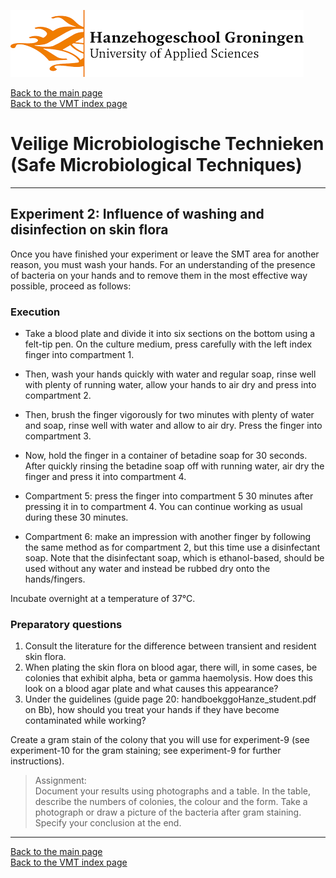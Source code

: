 ![Hanze](../hanze/hanze.png)

[Back to the main page](../index.md)  
[Back to the VMT index page](./00_vmt_index.md)  

# Veilige Microbiologische Technieken (Safe Microbiological Techniques)

---

## Experiment 2: Influence of washing and disinfection on skin flora

Once you have finished your experiment or leave the SMT area for another reason, you must wash your hands. For an understanding of the presence of bacteria on your hands and to remove them in the most effective way possible, proceed as follows:  

### Execution
-	Take a blood plate and divide it into six sections on the bottom using a felt-tip pen. On the culture medium, press carefully with the left index finger into compartment 1.  

-	Then, wash your hands quickly with water and regular soap, rinse well with plenty of running water, allow your hands to air dry and press into compartment 2.  

-	Then, brush the finger vigorously for two minutes with plenty of water and soap, rinse well with water and allow to air dry. Press the finger into compartment 3.  

-	Now, hold the finger in a container of betadine soap for 30 seconds. After quickly rinsing the betadine soap off with running water, air dry the finger and press it into compartment 4.  

-	Compartment 5: press the finger into compartment 5 30 minutes after pressing it in to compartment 4. You can continue working as usual during these 30 minutes.  

-	Compartment 6: make an impression with another finger by following the same method as for compartment 2, but this time use a disinfectant soap. Note that the disinfectant soap, which is ethanol-based, should be used without any water and instead be rubbed dry onto the hands/fingers.  

Incubate overnight at a temperature of 37°C.  

### Preparatory questions
1.	Consult the literature for the difference between transient and resident skin flora.  
2.	When plating the skin flora on blood agar, there will, in some cases, be colonies that exhibit alpha, beta or gamma haemolysis. How does this look on a blood agar plate and what causes this appearance?  
3.	Under the guidelines (guide page 20: handboekggoHanze_student.pdf on Bb), how should you treat your hands if they have become contaminated while working?  


Create a gram stain of the colony that you will use for experiment-9 (see experiment-10 for the gram staining; see experiment-9 for further instructions).  


>Assignment:  
Document your results using photographs and a table. In the table, describe the numbers of colonies, the colour and the form. Take a photograph or draw a picture of the bacteria after gram staining. Specify your conclusion at the end.  

---

[Back to the main page](../index.md)  
[Back to the VMT index page](./00_vmt_index.md)  

<script type="text/x-mathjax-config">
  MathJax.Hub.Config({
    tex2jax: {
      inlineMath: [ ['$','$'], ["\\(","\\)"] ],
      processEscapes: true
    }
  });
</script>
    
<script type="text/javascript"
        src="https://cdn.mathjax.org/mathjax/latest/MathJax.js?config=TeX-AMS-MML_HTMLorMML">
</script>